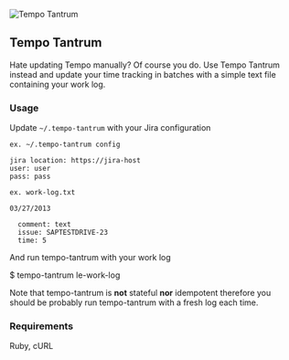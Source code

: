 ![Tempo Tantrum](http://sht.tl/cMa0 "Tempo Tantrum")

## Tempo Tantrum

Hate updating Tempo manually? Of course you do. Use Tempo Tantrum instead and
update your time tracking in batches with a simple text file containing your
work log.

### Usage

Update `~/.tempo-tantrum` with your Jira configuration

`ex. ~/.tempo-tantrum config`


    jira location: https://jira-host
    user: user
    pass: pass


`ex. work-log.txt`

    03/27/2013

      comment: text
      issue: SAPTESTDRIVE-23
      time: 5


And run tempo-tantrum with your work log

$ tempo-tantrum le-work-log

Note that tempo-tantrum is **not** stateful **nor** idempotent therefore you should
be probably run tempo-tantrum with a fresh log each time.

### Requirements

Ruby, cURL
